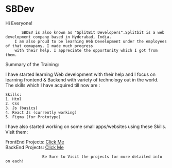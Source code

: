 # SBDev

Hi Everyone!

           SBDEV is also known as "SplitBit Developers".Splitbit is a web development company based in Hyderabad, India.
        I am also proud to be learning Web Development under the employees of that comapany. I made much progress
        with their help. I appreciate the opportunity which I got from them.

Summary of the Training:

   I have started learning Web development with their help and I focus on learning frontend & Backend
    with variety of technology out in the world. The skills which I have acquired till now are :

    Skills:
    1. Html
    2. Css
    3. Js (basics)
    4. React Js (currently working)
    5. Figma (for Prototype)

I have also started working on some small apps/websites using these Skills. Visit them:

   FrontEnd Projects: <a href="https://github.com/AnasFaaiz/SBDev/tree/main/FULLSTACK/Frontend">Click Me</a> <br>
   BackEnd Projects:  <a href="https://github.com/AnasFaaiz/SBDev/tree/main/FULLSTACK/Backend">Click Me</a>

                    Be Sure to Visit the projects for more detailed info on each!

